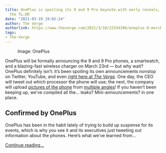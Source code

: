 ```yaml
---
title: OnePlus is spoiling its 9 and 9 Pro keynote with early reveals, and here’s
  the TL;DR
date: "2021-03-19 19:02:24"
author: The Verge
authorlink: https://www.theverge.com/2021/3/18/22334396/oneplus-9-march-23rd-event-rumor-announcement-roundup-smartwatch-cameras
tags:
- The-Verge
---
```

<figure>
      <img alt="" src="https://cdn.vox-cdn.com/thumbor/OV53Mvzvvg87ojtCoEn9BsAjJIU=/112x0:1843x1154/1310x873/cdn.vox-cdn.com/uploads/chorus_image/image/68986485/Screen_Shot_2021_03_19_at_10.38.59_AM.5.png" />
        <figcaption>Image: OnePlus</figcaption>
    </figure>

  <p id="3I8qce">OnePlus will be formally announcing the 9 and 9 Pro phones, a smartwatch, and a blazing-fast wireless charger on March 23rd — but why wait? OnePlus definitely isn’t: it’s been spoiling its own announcements nonstop on Twitter, YouTube, and even <a href="https://www.theverge.com/2021/3/18/22335032/oneplus-9-pro-fast-wireless-charging">right here at <em>The Verge</em></a>. One day, the CEO will tweet out which processor the phone will use; the next, the company will upload <a href="https://twitter.com/PeteLau/status/1371427524027113473?s=20">pictures of the phone</a> from <a href="https://twitter.com/oneplus/status/1371430983409541120?s=20">multiple angles</a>! If you haven’t been keeping up, we’ve compiled all the... leaks? Mini-announcements? in one place. </p>
<h2 id="VbxpkT">Confirmed by OnePlus</h2>
<p id="WmyBTC">OnePlus has been in the habit lately of trying to build up suspense for its events, which is why you see it and its executives just tweeting out information about the phones. Here’s what we’ve learned from...</p>
  <p>
    <a href="https://www.theverge.com/2021/3/18/22334396/oneplus-9-march-23rd-event-rumor-announcement-roundup-smartwatch-cameras">Continue reading&hellip;</a>
  </p>